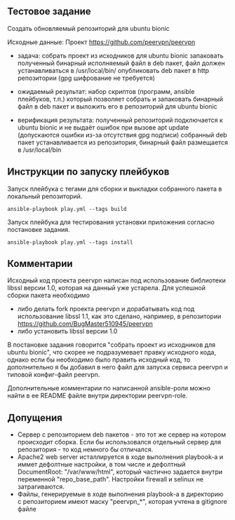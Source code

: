 ## Тестовое задание
Создать обновляемый репозиторий для ubuntu bionic

Исходные данные:
Проект https://github.com/peervpn/peervpn

- задача:
собрать проект из исходников для ubuntu bionic
запаковать полученный бинарный исполняемый файл в deb пакет, файл должен устанавливаться в /usr/local/bin/
опубликовать deb пакет в http репозитории (gpg шифрование не требуется)

- ожидаемый результат:
набор скриптов (программ, ansible плейбуков, т.п.) который позволяет собрать и запаковать бинарный файл в deb пакет и выложить его в репозиторий для ubuntu bionic

- верификация результата:
полученный репозиторий подключается к ubuntu bionic и не выдаёт ошибок при вызове apt update (допускаются ошибки из-за отсутствия gpg подписи)
собранный deb пакет устанавливается из репозитория, бинарный файл размещается в /usr/local/bin

## Инструкции по запуску плейбуков
Запуск плейбука с тегами для сборки и выкладки собранного пакета в локальный репозиторий.
```
ansible-playbook play.yml --tags build
```
Запуск плейбука для тестирования установки приложения согласно постановке задания.
```
ansible-playbook play.yml --tags install
```

## Комментарии

 Исходный код проекта peervpn написан под использование библиотеки libssl версии 1.0, которая на данный уже устарела. Для успешной сборки пакета необходимо
 - либо делать fork проекта peervpn и дорабатывать код под использование libssl 1.1, как это сделано, например, в репозитории https://github.com/BugMaster510945/peervpn 
 - либо установить libssl версии 1.0
 
 В постановке задания говорится "собрать проект из исходников для ubuntu bionic", что скорее не подразумевает правку исходного кода, однако если бы необходимо было править исходный код, то дополнительно я бы добавил в него файл для запуска сервиса peervpn и типовой конфиг-файл peervpn.
 
 Дополнительные комментарии по написанной ansible-роли можно найти в ее README файле внутри директории peervpn-role.

## Допущения
 - Сервер с репозиторием deb пакетов - это тот же сервер на котором происходит сборка. Если бы использовался отдельный сервер для репозитория - то код немного бы отличался.
 - Apache2 web server исталлируется в ходе выполнения playbook-а и иммет дефолтные настройки, в том числе и дефолтный DocumentRoot: "/var/www/html", который частично задается внутри переменной "repo_base_path". Настройки firewall и selinux не затрагиваются.
 - Файлы, генерируемые в ходе выполнения playbook-а в директорию с репозиторием имеют маску "peervpn_*", которая учтена в gitignore файле
 
